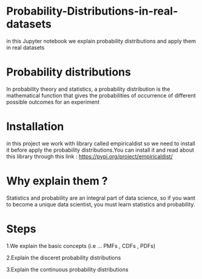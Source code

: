 # Probability-Distributions-in-real-datasets
in this Jupyter notebook we explain probability distributions and apply them in real datasets

# Probability distributions
In probability theory and statistics, a probability distribution is the mathematical function that gives the probabilities of occurrence of different possible outcomes for an experiment

# Installation
in this project we work with library called empiricaldist so we need to install it before apply the probability distributions.You can install it and read about this library through this link : https://pypi.org/project/empiricaldist/

# Why explain them ?
Statistics and probability are an integral part of data science, so if you want to become a unique data scientist, you must learn statistics and probability.

# Steps
1.We explain the basic concepts (i.e ... PMFs , CDFs , PDFs)

2.Explain the disceret probability distributions

3.Explain the continuous probability distributions
